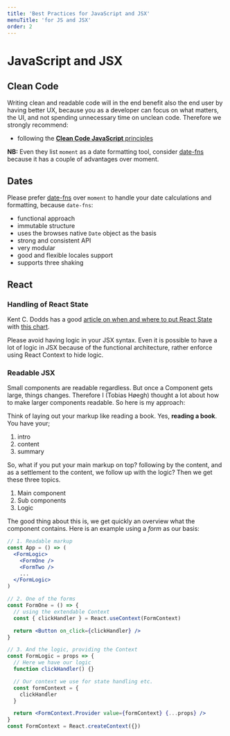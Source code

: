 ```yaml
---
title: 'Best Practices for JavaScript and JSX'
menuTitle: 'for JS and JSX'
order: 2
---
```


# JavaScript and JSX

## Clean Code

Writing clean and readable code will in the end benefit also the end user by having better UX, because you as a developer can focus on what matters, the UI, and not spending unnecessary time on unclean code. Therefore we strongly recommend:

- following the [**Clean Code JavaScript** principles](https://github.com/ryanmcdermott/clean-code-javascript)

**NB:** Even they list `moment` as a date formatting tool, consider [date-fns](https://date-fns.org) because it has a couple of advantages over moment.

## Dates

Please prefer [date-fns](https://date-fns.org) over `moment` to handle your date calculations and formatting, because `date-fns`:

- functional approach
- immutable structure
- uses the browses native `Date` object as the basis
- strong and consistent API
- very modular
- good and flexible locales support
- supports three shaking

## React

### Handling of React State

Kent C. Dodds has a good [article on when and where to put React State](https://kentcdodds.com/blog/state-colocation-will-make-your-react-app-faster) with [this chart](https://kentcdodds.com/static/d2b50fdb8371e7ec209faacac5363111/35838/where-to-put-state.png 'This chart shows the when and where to put React State').

Please avoid having logic in your JSX syntax. Even it is possible to have a lot of logic in JSX because of the functional architecture, rather enforce using React Context to hide logic.

### Readable JSX

Small components are readable regardless. But once a Component gets large, things changes. Therefore I (Tobias Høegh) thought a lot about how to make larger components readable. So here is my approach:

Think of laying out your markup like reading a book. Yes, **reading a book**.
You have your;

1.  intro
2.  content
3.  summary

So, what if you put your main markup on top? following by the content, and as a settlement to the content, we follow up with the logic? Then we get these three topics.

1. Main component
2. Sub components
3. Logic

The good thing about this is, we get quickly an overview what the component contains. Here is an example using a _form_ as our basis:

```jsx
// 1. Readable markup
const App = () => (
  <FormLogic>
    <FormOne />
    <FormTwo />
    ...
  </FormLogic>
)

// 2. One of the forms
const FormOne = () => {
  // using the extendable Context
  const { clickHandler } = React.useContext(FormContext)

  return <Button on_click={clickHandler} />
}

// 3. And the logic, providing the Context
const FormLogic = props => {
  // Here we have our logic
  function clickHandler() {}

  // Our context we use for state handling etc.
  const formContext = {
    clickHandler
  }

  return <FormContext.Provider value={formContext} {...props} />
}
const FormContext = React.createContext({})
```
